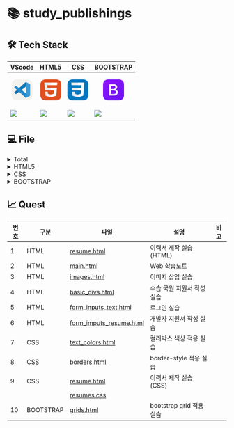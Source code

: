 # 📚 study_publishings

## 🛠️ Tech Stack

|<center>VScode</center>|<center>HTML5</center>|<center>CSS</center>|<center>BOOTSTRAP</center>|
|--|--|--|--|
|<p align="center"><img alt="vscode" src="./icons/VSCode-Light.svg" width="48"></p>|<p align="center"><img alt="html" src="./icons/HTML.svg" width="48"></p>|<p align="center"><img alt="css" src="./icons/CSS.svg" width="48"></p>|<p align="center"><img alt="bootstrap" src="./icons/Bootstrap.svg" width="48"></p>| 
|<img src="https://img.shields.io/badge/visual studio code-007ACC?style=for-the-badge&logo=visualstudiocode&logoColor=white">|<img src="https://img.shields.io/badge/HTML5-E34F26?style=for-the-badge&logo=html5&logoColor=white">|<img src="https://img.shields.io/badge/CSS-1572B6?style=for-the-badge&logo=css3&logoColor=white">|<img src="https://img.shields.io/badge/bootstrap-7952B3?style=for-the-badge&logo=bootstrap&logoColor=white">|

## 💻 File

<!-- Total -->
<details>
<summary>Total</summary>

|번호|구분|파일|설명|비고|
|--|--|--|--|--|
|1|Practice|[temp.html](./docs/temp.html)|하위경로 이동 연습||
|2|ALL|[main.html](./docs/main.html)|Web 학습노트||
</details>

<!-- HTML5 -->
<details>
<summary>HTML5</summary>

|번호|구분|파일|설명|비고|
|--|--|--|--|--|
|1|Basic|[temp.html](./docs/HTMLs/temp.html)|HTML 기초|h1|
|2|Basic|[welcome.html](./docs/HTMLs/welcome.html)|div tag 학습|div|
|3|Table|[tables.html](./docs/HTMLs/tables.html)|table tag 학습|table|
|4|Link|[links.html](./docs/HTMLs/links.html)|a tag 학습|a:link|
|5|Image|[images.html](./docs/HTMLs/images.html)|img tag 학습|img|
|6|List|[lists.html](./docs/HTMLs/lists.html)|list tag 학습|li|
|7|Form and Input|[forms_inputs.html](./docs/HTMLs/forms_inputs.html)|input tag 학습|form_input|
|8|Form and Input|[form_input_types.html](./docs/HTMLs/form_input_types.html)|input tag 종류 학습|form_input_type|
|9|Form and Select|[form_selects.html](./docs/HTMLs/form_selects.html)|select tag 학습|select|
</details>

<!-- CSS -->
<details>
<summary>CSS</summary>

|번호|구분|파일|설명|비고|
|--|--|--|--|--|
|1|Selector type|[welcome.html](./docs/CSSs/welcome.html)|CSS 기초|style|
|2|CSS Font|[texts.html](./docs/CSSs/texts.html)|text tag에 style 적용 학습|text|
|3|Selector type|[selectors_tag.html](./docs/CSSs/selectors_tag.html)|selector tag 학습|main, h1, div|
|4|Color Code type|[colors.html](./docs/CSSs/colors.html)|tag에 색상 적용 학습(font)|style="color: ;"|
|5|Box model|[borders.html](./docs/CSSs/borders.html)|tag에 색상 적용 학습(border)|border|
|6|Box model|[boxmodels.html](./docs/CSSs/boxmodels.html)|tag에 style 적용 학습(boxmodel)|boxmodel|
|7|Font|[fonts.html](./docs/CSSs/fonts.html)|tag에 font style 적용 학습(font)|font|
|8|Selector|[selectors_combinators.html](./docs/CSSs/selectors_combinators.html)|combinator를 활용한 style 적용 학습|combinator|
|||[selectors_combinators.css](./docs/css/selectors_combinators.css)|||
|9|Selector|[selector_pseudoclass.html](./docs/CSSs/selector_pseudoclass.html)|tag에 특수상태 적용 학습(pseudo class)|pseudo class|
|||[selector_pseudoclass.css](./docs/css/selector_pseudoclass.css)|||
|10|Display|[displays.html](./docs/CSSs/displays.html)|tag에 style 적용 학습(display)|display|
|||[commons.css](./docs/css/commons.css)|||
|||[displays.css](./docs/css/displays.css)|||
|11|Display|[displays_inlineblock.html](./docs/CSSs/displays_inlineblock.html)|tag에 style 적용 학습(display_inlineblock)|display_inlineblock|
|||[displays_inlineblock.css](./docs/css/displays_inlineblock.css)|||
|12|Grid|[grids.html](./docs/CSSs/grids.html)|grid 적용 학습|grid|
|||[grids.css](./docs/css/grids.css)|||
|13|Grid|[grid_menu.html](./docs/CSSs/grid_menu.html)|grid 적용 학습(menu)|grid|
|||[grid_menu.css](./docs/css/grid_menu.css)|||
|14|Font icon|[font_icons.html](./docs/CSSs/font_icons.html)|font_icon 삽입 학습|font_icon|
</details>

<!-- BOOTSTRAP -->
<details>
<summary>BOOTSTRAP</summary>

|번호|구분|파일|설명|비고|
|--|--|--|--|--|
|1|Basic|[standard.html](./docs/bootstraps/standard.html)|BOOTSTRAP 기초|class="'|
|2|Container|[containers.html](./docs/bootstraps/containers.html)|container class 학습|class="container"|
|3|Color|[colors.html](./docs/bootstraps/colors.html)|color class 학습|class="color"|
|||[colors.css](./docs/css/colors.css)|||
|4|Grid|[grids.html](./docs/bootstraps/grids.html)|grid class 학습|class="row col"|
|5|Card|[cards.html](./docs/bootstraps/cards.html)|card class 학습|class="card"|
|||[cards.css](./docs/css/cards.css)|||
|6|Button|[buttons.html](./docs/bootstraps/buttons.html)|button tag에 class style 적용 학습|button|
|7|Table|[tables.html](./docs/bootstraps/tables.html)|table tag에 class style 적용 학습|table|
|8|Form|[forms.html](./docs/bootstraps/forms.html)|form tag에 class style 적용 학습|form|
|9|Navigation|[navs.html](./docs/bootstraps/navs.html)|네비게이션 적용 학습|nav|
|10|Dropdown|[dropdowns.html](./docs/bootstraps/dropdowns.html)|드랍다운 메뉴 적용 학습|Dropdown|
|11|Pagination|[paginations.html](./docs/bootstraps/paginations.html)|페이지네이션 적용 학습|Pagination|
|12|Parameter|[parameters_query.html](./docs/bootstraps/parameters_query.html)|get, post로 파라미터 전달 학습|Get, Post|
</details>

## 📈 Quest

|번호|구분|파일|설명|비고|
|--|--|--|--|--|
|1|HTML|[resume.html](./docs/quests/HTMLs/resume.html)|이력서 제작 실습(HTML)||
|2|HTML|[main.html](./docs/quests/HTMLs/main.html)|Web 학습노트||
|3|HTML|[images.html](./docs/quests/HTMLs/images.html)|이미지 삽입 실습||
|4|HTML|[basic_divs.html](./docs/quests/HTMLs/basic_divs.html)|수습 국원 지원서 작성 실습||
|5|HTML|[form_inputs_text.html](./docs/quests/HTMLs/form_inputs_text.html)|로그인 실습||
|6|HTML|[form_imputs_resume.html](./docs/quests/HTMLs/form_imputs_resume.html)|개발자 지원서 작성 실습||
|7|CSS|[text_colors.html](./docs/quests/CSSs/text_colors.html)|컬러박스 색상 적용 실습||
|8|CSS|[borders.html](./docs/quests/CSSs/borders.html)|border-style 적용 실습||
|9|CSS|[resume.html](./docs/quests/CSSs/resume.html)|이력서 제작 실습(CSS)||
|||[resumes.css](./docs/quests/css/resumes.css)|||
|10|BOOTSTRAP|[grids.html](./docs/bootstraps/grids.html)|bootstrap grid 적용 실습||